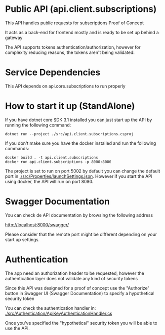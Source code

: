 # Public API (api.client.subscriptions)

This API handles public requests for subscriptions Proof of Concept

It acts as a back-end for frontend mostly and is ready to be set up behind a gateway

The API supports tokens authentication/authorization, however for complexity reducing reasons, the tokens aren't being validated.

# Service Dependencies

This API depends on	api.core.subscriptions to run properly

# How to start it up (StandAlone)

If you have dotnet core SDK 3.1 installed you can just start up the API by running the following command:
```shell
dotnet run --project ./src/api.client.subscriptions.csproj
```

If you don't make sure you have the docker installed and run the following commands:
```shell
docker build . -t api.client.subscriptions
docker run api.client.subscriptions -p 8000:8080
```
The project is set to run on port 5002 by default
you can change the default port in [./src/Properties/launchSettings.json](./src/Properties/launchSettings.json).
However if you start the API using docker, the API will run on port 8080.


# Swagger Documentation

You can check de API documentation by browsing the following address

[http://localhost:8000/swagger/](http://localhost:8000/swagger/)

Please consider that the remote port might be different depending on your start up settings.


# Authentication

The app need an authorization header to be requested, however the authentication layer does not validate any kind of security tokens

Since this API was designed for a proof of concept use the "Authorize" button in Swagger UI (Swagger Documentation) to specify a hypothetical security token

You can check the authentication handler in:
[./src/Authentication/ApiKeyAuthenticationHandler.cs](./src/Authentication/ApiKeyAuthenticationHandler.cs)

Once you've specified the "hypothetical" security token you will be able to use the API.

